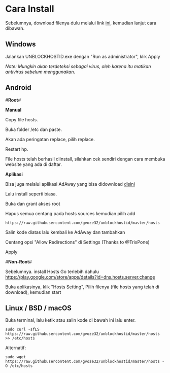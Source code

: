 # Cara Install
Sebelumnya, download filenya dulu melalui link [ini](https://unblockhostid.github.io/), kemudian lanjut cara dibawah.

## Windows

Jalankan UNBLOCKHOSTID.exe dengan "Run as administrator", klik Apply

*Note: Mungkin akan terdeteksi sebagai virus, oleh karena itu matikan antivirus sebelum menggunakan.*

## Android

#**Root**#

**Manual**

Copy file hosts.

Buka folder /etc dan paste.

Akan ada peringatan replace, pilih replace.

Restart hp.

File hosts telah berhasil diinstall, silahkan cek sendiri dengan cara membuka website yang ada di daftar.

**Aplikasi**

Bisa juga melalui aplikasi AdAway yang bisa didownload [disini](https://f-droid.org/repo/org.adaway_61.apk)

Lalu install seperti biasa.

Buka dan grant akses root

Hapus semua centang pada hosts sources kemudian pilih add

```
https://raw.githubusercontent.com/gvoze32/unblockhostid/master/hosts
```

Salin kode diatas lalu kembali ke AdAway dan tambahkan

Centang opsi "Allow Redirections" di Settings (Thanks to @TrixPone)

Apply

#**Non-Root**#

Sebelumnya. install Hosts Go terlebih dahulu
https://play.google.com/store/apps/details?id=dns.hosts.server.change

Buka aplikasinya, klik "Hosts Setting", Pilih filenya (file hosts yang telah di download), kemudian start

## Linux / BSD / macOS

Buka terminal, lalu ketik atau salin kode di bawah ini lalu enter.

```
sudo curl -sfLS https://raw.githubusercontent.com/gvoze32/unblockhostid/master/hosts >> /etc/hosts
```

Alternatif:
```
sudo wget https://raw.githubusercontent.com/gvoze32/unblockhostid/master/hosts -O /etc/hosts
```
